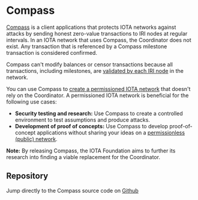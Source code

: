 # Compass

[Compass](concepts/about-the-coordinator-and-compass.md) is a client applications that protects IOTA networks against attacks by sending honest zero-value transactions to IRI nodes at regular intervals. In an IOTA network that uses Compass, the Coordinator does not exist. Any transaction that is referenced by a Compass milestone transaction is considered confirmed. 

Compass can't modify balances or censor transactions because all transactions, including milestones, are [validated by each IRI node](iri/concepts/transaction-validation) in the network.

You can use Compass to [create a permissioned IOTA network](how-to-guides/creating-a-permissioned-iota-network.md) that doesn't rely on the Coordinator. A permissioned IOTA network is beneficial for the following use cases:
* **Security testing and research:** Use Compass to create a controlled environment to test assumptions and produce attacks.
* **Development of proof of concepts:** Use Compass to develop proof-of-concept applications without sharing your ideas on a [permissionless (public) network](/getting-started/references/iota-networks.md). 

**Note:** By releasing Compass, the IOTA Foundation aims to further its research into finding a viable replacement for the Coordinator.

## Repository
Jump directly to the Compass source code on [Github](https://github.com/iotaledger/compass)
